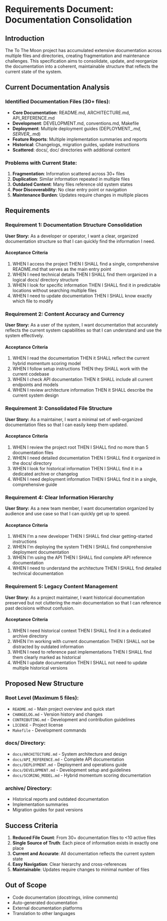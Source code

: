 # Requirements Document: Documentation Consolidation

## Introduction

The To The Moon project has accumulated extensive documentation across multiple files and directories, creating fragmentation and maintenance challenges. This specification aims to consolidate, update, and reorganize the documentation into a coherent, maintainable structure that reflects the current state of the system.

## Current Documentation Analysis

### Identified Documentation Files (30+ files):
- **Core Documentation**: README.md, ARCHITECTURE.md, API_REFERENCE.md
- **Development**: DEVELOPMENT.md, conventions.md, Makefile
- **Deployment**: Multiple deployment guides (DEPLOYMENT_*.md, SERVER_*.md)
- **Feature Reports**: Multiple implementation summaries and reports
- **Historical**: Changelogs, migration guides, update instructions
- **Scattered**: docs/, doc/ directories with additional content

### Problems with Current State:
1. **Fragmentation**: Information scattered across 30+ files
2. **Duplication**: Similar information repeated in multiple files
3. **Outdated Content**: Many files reference old system states
4. **Poor Discoverability**: No clear entry point or navigation
5. **Maintenance Burden**: Updates require changes in multiple places

## Requirements

### Requirement 1: Documentation Structure Consolidation

**User Story:** As a developer or operator, I want a clear, organized documentation structure so that I can quickly find the information I need.

#### Acceptance Criteria

1. WHEN I access the project THEN I SHALL find a single, comprehensive README.md that serves as the main entry point
2. WHEN I need technical details THEN I SHALL find them organized in a logical docs/ directory structure
3. WHEN I look for specific information THEN I SHALL find it in predictable locations without searching multiple files
4. WHEN I need to update documentation THEN I SHALL know exactly which file to modify

### Requirement 2: Content Accuracy and Currency

**User Story:** As a user of the system, I want documentation that accurately reflects the current system capabilities so that I can understand and use the system effectively.

#### Acceptance Criteria

1. WHEN I read the documentation THEN it SHALL reflect the current hybrid momentum scoring model
2. WHEN I follow setup instructions THEN they SHALL work with the current codebase
3. WHEN I check API documentation THEN it SHALL include all current endpoints and models
4. WHEN I review architecture information THEN it SHALL describe the current system design

### Requirement 3: Consolidated File Structure

**User Story:** As a maintainer, I want a minimal set of well-organized documentation files so that I can easily keep them updated.

#### Acceptance Criteria

1. WHEN I review the project root THEN I SHALL find no more than 5 documentation files
2. WHEN I need detailed documentation THEN I SHALL find it organized in the docs/ directory
3. WHEN I look for historical information THEN I SHALL find it in a dedicated archive or changelog
4. WHEN I need deployment information THEN I SHALL find it in a single, comprehensive guide

### Requirement 4: Clear Information Hierarchy

**User Story:** As a new team member, I want documentation organized by audience and use case so that I can quickly get up to speed.

#### Acceptance Criteria

1. WHEN I'm a new developer THEN I SHALL find clear getting-started instructions
2. WHEN I'm deploying the system THEN I SHALL find comprehensive deployment documentation
3. WHEN I'm using the API THEN I SHALL find complete API reference documentation
4. WHEN I need to understand the architecture THEN I SHALL find detailed technical documentation

### Requirement 5: Legacy Content Management

**User Story:** As a project maintainer, I want historical documentation preserved but not cluttering the main documentation so that I can reference past decisions without confusion.

#### Acceptance Criteria

1. WHEN I need historical context THEN I SHALL find it in a dedicated archive directory
2. WHEN I'm working with current documentation THEN I SHALL not be distracted by outdated information
3. WHEN I need to reference past implementations THEN I SHALL find them clearly marked as historical
4. WHEN I update documentation THEN I SHALL not need to update multiple historical versions

## Proposed New Structure

### Root Level (Maximum 5 files):
- `README.md` - Main project overview and quick start
- `CHANGELOG.md` - Version history and changes
- `CONTRIBUTING.md` - Development and contribution guidelines
- `LICENSE` - Project license
- `Makefile` - Development commands

### docs/ Directory:
- `docs/ARCHITECTURE.md` - System architecture and design
- `docs/API_REFERENCE.md` - Complete API documentation
- `docs/DEPLOYMENT.md` - Deployment and operations guide
- `docs/DEVELOPMENT.md` - Development setup and guidelines
- `docs/SCORING_MODEL.md` - Hybrid momentum scoring documentation

### archive/ Directory:
- Historical reports and outdated documentation
- Implementation summaries
- Migration guides for past versions

## Success Criteria

1. **Reduced File Count**: From 30+ documentation files to <10 active files
2. **Single Source of Truth**: Each piece of information exists in exactly one place
3. **Current and Accurate**: All documentation reflects the current system state
4. **Easy Navigation**: Clear hierarchy and cross-references
5. **Maintainable**: Updates require changes to minimal number of files

## Out of Scope

- Code documentation (docstrings, inline comments)
- Auto-generated documentation
- External documentation platforms
- Translation to other languages